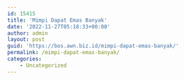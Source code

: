 ```yaml
---
id: 15415
title: 'Mimpi Dapat Emas Banyak'
date: '2022-11-27T05:18:33+00:00'
author: admin
layout: post
guid: 'https://bos.awn.biz.id/mimpi-dapat-emas-banyak/'
permalink: /mimpi-dapat-emas-banyak/
categories:
    - Uncategorized
---
```


